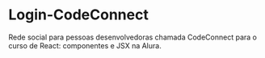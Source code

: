 # Login-CodeConnect
Rede social para pessoas desenvolvedoras chamada CodeConnect para o curso de React: componentes e JSX na Alura.
